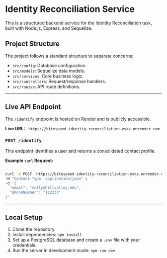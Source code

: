 # Identity Reconciliation Service

This is a structured backend service for the Identity Reconciliation task, built with Node.js, Express, and Sequelize.

## Project Structure

The project follows a standard structure to separate concerns:

- `src/config`: Database configuration.
- `src/models`: Sequelize data models.
- `src/services`: Core business logic.
- `src/controllers`: Request/response handlers.
- `src/routes`: API route definitions.

---

## Live API Endpoint

The `/identify` endpoint is hosted on Render and is publicly accessible.

**Live URL:** ` https://bitespeed-identity-reconciliation-yskz.onrender.com`

### `POST /identify`

This endpoint identifies a user and returns a consolidated contact profile.

**Example `curl` Request:**

```bash

curl -X POST  https://bitespeed-identity-reconciliation-yskz.onrender.com/identify \
-H "Content-Type: application/json" \
-d '{
  "email": "mcfly@hillvalley.edu",
  "phoneNumber": "112233"
}'
```

---

## Local Setup

1.  Clone the repository.
2.  Install dependencies: `npm install`
3.  Set up a PostgreSQL database and create a `.env` file with your credentials.
4.  Run the server in development mode: `npm run dev`
